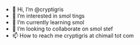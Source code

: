 - 👋 Hi, I’m @cryptigris
- 👀 I’m interested in smol tings
- 🌱 I’m currently learning smol
- 💞️ I’m looking to collaborate on smol stef
- 📫 How to reach me cryptigris at chimail tot com
